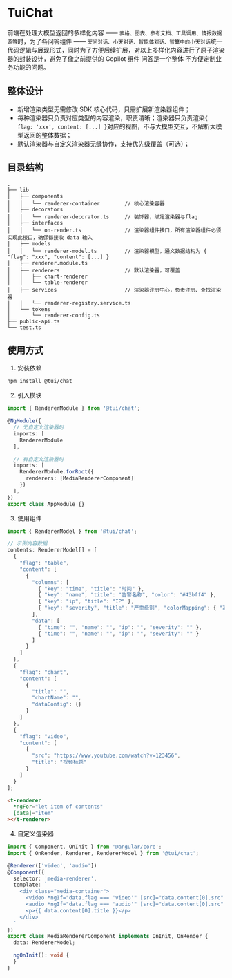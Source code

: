 # TuiChat

前端在处理大模型返回的多样化内容 —— `表格、图表、参考文档、工具调用、情报数据源等`时，为了各问答组件 —— `天问对话、小天对话、智能体对话、智算中的小天对话`统一代码逻辑与展现形式，同时为了方便后续扩展，对以上多样化内容进行了原子渲染器的封装设计，避免了像之前提供的 Copilot 组件 问答是一个整体 不方便定制业务功能的问题。

## 整体设计
- 新增渲染类型无需修改 SDK 核心代码，只需扩展新渲染器组件；
- 每种渲染器只负责对应类型的内容渲染，职责清晰；渲染器只负责渲染`{ flag: 'xxx', content: [...] }`对应的视图，不与大模型交互，不解析大模型返回的整体数据；
- 默认渲染器与自定义渲染器无缝协作，支持优先级覆盖（可选）；

## 目录结构
```
.
├── lib
│   ├── components
│   │   └── renderer-container        // 核心渲染容器
│   ├── decorators
│   │   └── renderer-decorator.ts     // 装饰器，绑定渲染器与flag
│   ├── interfaces
│   │   └── on-render.ts              // 渲染器组件接口，所有渲染器组件必须实现此接口，确保都接收 data 输入
│   ├── models
│   │   └── renderer-model.ts         // 渲染器模型，通义数据结构为 { "flag": "xxx", "content": [...] }
│   ├── renderer.module.ts
│   ├── renderers                     // 默认渲染器，可覆盖
│   │   ├── chart-renderer
│   │   └── table-renderer
│   ├── services                      // 渲染器注册中心，负责注册、查找渲染器
│   │   └── renderer-registry.service.ts
│   └── tokens
│       └── renderer-config.ts
├── public-api.ts
└── test.ts
```

## 使用方式
1. 安装依赖
```bash
npm install @tui/chat
```

2. 引入模块
```typescript
import { RendererModule } from '@tui/chat';

@NgModule({
  // 无自定义渲染器时
  imports: [
    RendererModule
  ],

  // 有自定义渲染器时
  imports: [
    RendererModule.forRoot({
      renderers: [MediaRendererComponent]
    })
  ],
})
export class AppModule {}
```

3. 使用组件
```typescript
import { RendererModel } from '@tui/chat';

// 示例内容数据
contents: RendererModel[] = [
  {
    "flag": "table",
    "content": [
      {
        "columns": [
          { "key": "time", "title": "时间" },
          { "key": "name", "title": "告警名称", "color": "#43bff4" },
          { "key": "ip", "title": "IP" },
          { "key": "severity", "title": "严重级别", "colorMapping": { "高": "#ff4a4a", "中": "#eab045", "低": "#43bff4" } }
        ],
        "data": [
          { "time": "", "name": "", "ip": "", "severity": "" },
          { "time": "", "name": "", "ip": "", "severity": "" }
        ]
      }
    ]
  },
  {
    "flag": "chart",
    "content": [
      {
        "title": "",
        "chartName": "",
        "dataConfig": {}
      }
    ]
  },
  {
    "flag": "video",
    "content": [
      {
        "src": "https://www.youtube.com/watch?v=123456",
        "title": "视频标题"
      }
    ]
  }
];
```

```html
<t-renderer 
  *ngFor="let item of contents" 
  [data]="item"
></t-renderer>
```

4. 自定义渲染器
```typescript
import { Component, OnInit } from '@angular/core';
import { OnRender, Renderer, RendererModel } from '@tui/chat';

@Renderer(['video', 'audio'])
@Component({
  selector: 'media-renderer',
  template: `
    <div class="media-container">
      <video *ngIf="data.flag === 'video'" [src]="data.content[0].src" controls></video>
      <audio *ngIf="data.flag === 'audio'" [src]="data.content[0].src" controls></audio>
      <p>{{ data.content[0].title }}</p>
    </div>
  `
})
export class MediaRendererComponent implements OnInit, OnRender {
  data: RendererModel;

  ngOnInit(): void {
  }
}
```